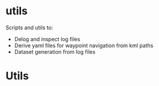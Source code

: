 # utils
Scripts and utils to:

* Delog and inspect log files
* Derive yaml files for waypoint navigation from kml paths
* Dataset generation from log files
# Utils
